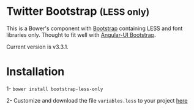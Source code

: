 Twitter Bootstrap <small>(LESS only)</small>
=================

This is a Bower's component with [Bootstrap](http://getbootstrap.com/) containing LESS and font libraries only.
Thought to fit well with [Angular-UI Bootstrap](https://github.com/angular-ui/bootstrap-bower).

Current version is v3.3.1.

# Installation

1- `bower install bootstrap-less-only`

2- Customize and download the file `variables.less` to your project [here](http://pikock.github.com/bootstrap-magic/)



